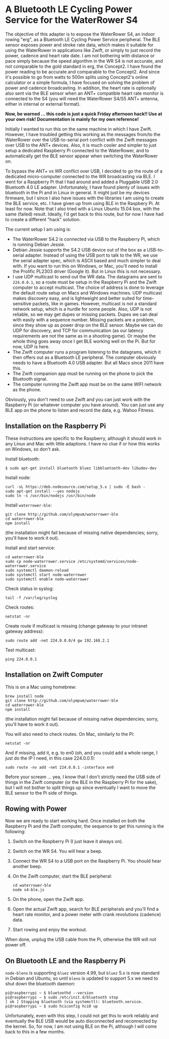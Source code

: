 # A Bluetooth LE Cycling Power Service for the WaterRower S4

The objective of this adapter is to expose the WaterRower S4, an indoor rowing "erg", as a Bluetooth LE Cycling Power Service peripheral. The BLE sensor exposes power and stroke rate data, which makes it suitable for using the WaterRower in applications like Zwift, or simply to just record the power, cadence and heart rate date. I am not bothering with distance or pace simply because the speed algorithm in the WR S4 is not accurate, and not comparable to the gold standard in erg, the Concept2. I have found the power reading to be accurate and comparable to the Concept2. And since it's possible to go from watts to 500m splits using Concept2's online calculator or a simple formula, I have focused on solving the problem of power and cadence broadcasting.  In addition, the heart rate is optionally also sent via the BLE sensor when an ANT+ compatible heart rate monitor is connected to the S4 (you will need the WaterRower S4/S5 ANT+ antenna, either in internal or external format).

**Now, be warned ... this code is just a quick Friday afternoon hack!! Use at your own risk! Documentation is mainly for my own reference!**

Initially I wanted to run this on the same machine in which I have Zwift. However, I have troubled getting this working as the messages from/to the WaterRower over the USB-to-serial port conflict with the Zwift messages over USB to the ANT+ devices. Also, it is much cooler and simpler to just setup a dedicated Raspberry Pi connected to the WaterRower, and to automatically get the BLE sensor appear when switching the WaterRower on.

To bypass the ANT+ vs WR conflict over USB, I decided to go the route of a dedicated micro-computer connected to the WR broadcasting via BLE. I went for a Raspberry Pi that I had around and added a Pluggable USB 2.0 Bluetooth 4.0 LE adapter. Unfortunately, I have found plenty of issues with bluetooth in the Pi and in Linux in general. It might just be my devices firmware, but I since I also have issues with the libraries I am using to create the BLE service, etc. I have given up from using BLE in the Raspbery Pi. At least for now. Note that I also tried with a Linux Ubuntu 15.04 box, with the same (failed) result. Ideally, I'd get back to this route, but for now I have had to create a different "hack" solution.

The current setup I am using is:

* The WaterRower S4.2 is connected via USB to the Raspberry Pi, which is running Debian Jessie.
* Debian Jessie supports the S4.2 USB device out of the box as a USB-to-serial adapter. Instead of using the USB port to talk to the WR, we use the serial adapter spec, which is ASCII based and much simpler to deal with. If you want to run this on Windows, or Mac, you'll need to install the Prolific PL2303 driver (Google it). But in Linux this is not necessary.
* I use UDP multicast to send out the WR data. The datagrams are sent to `224.0.0.1`, so a route must be setup in the Raspberry Pi and the Zwift computer to accept multicast. The choice of address is done to leverage the default route setup on Macs and Windows machines. UDP multicast makes discovery easy, and is lightweight and better suited for time-sensitive packets, like in games. However, multicast is not a standard network setup, which is a hurdle for some people. Also, UDP is not reliable, so we may get dupes or missing packets. Dupes we can deal with easily with a sequence number. Missing packets are a problem, since they show up as power drop on the BLE sensor. Maybe we can do UDP for discovery, and TCP for communication (as our latency requirements are not the same as in a shooting game). Or maybe the whole thing goes away once I get BLE working well on the Pi. But for now, UDP is here.
* The Zwift computer runs a program listening to the datagrams, which it then offers out as a Bluetooth LE peripheral. The computer obviously needs to have a Bluetooth 4.0 USB adapter. But all Macs since 2011 have this.
* The Zwift companion app must be running on the phone to pick the Bluetooth signal.
* The computer running the Zwift app must be on the same WIFI network as the phone.

Obviously, you don't need to use Zwift and you can just work with the Raspberry Pi (or whatever computer you have around). You can just use any BLE app on the phone to listen and record the data, e.g. Wahoo Fitness.

## Installation on the Raspberry Pi ##

These instructions are specific to the Raspberry, although it should work in any Linux and Mac with little adaptions. I have no clue if or how this works on Windows, so don't ask.

Install bluetooth:

```
$ sudo apt-get install bluetooth bluez libbluetooth-dev libudev-dev
```

Install node:

```
curl -sL https://deb.nodesource.com/setup_5.x | sudo -E bash -
sudo apt-get install --yes nodejs
sudo ln -s /usr/bin/nodejs /usr/bin/node
```

Install `waterrower-ble`:

```
git clone http://github.com/olympum/waterrower-ble
cd waterrower-ble
npm install
```

(the installation might fail because of missing native dependencies; sorry, you'll have to work it out).

Install and start service:

```
cd waterrower-ble
sudo cp node-waterrower.service /etc/systemd/services/node-waterrower.service
sudo systemctl daemon-reload
sudo systemctl start node-waterrower
sudo systemctl enable node-waterrower
```

Check status in syslog:

```
tail -f /var/log/syslog
```

Check routes:

```
netstat -nr
```

Create route if multicast is missing (change gateway to your intranet gateway address):

```
sudo route add -net 224.0.0.0/4 gw 192.168.2.1
```

Test multicast:

```
ping 224.0.0.1
```

## Installation on Zwift Computer ##

This is on a Mac using homebrew:

```
brew install node
git clone http://github.com/olympum/waterrower-ble
cd waterrower-ble
npm install
```

(the installation might fail because of missing native dependencies; sorry, you'll have to work it out).

You will also need to check routes. On Mac, similarly to the Pi:

```
netstat -nr
```

And if missing, add it, e.g. to en0 (oh, and you could add a whole range, I just do the IP I need, in this case 224.0.0.1):

```
sudo route -nv add -net 224.0.0.1 -interface en0
```

Before your scream ... yea, I know that I don't strictly need the USB side of things in the Zwift computer (or the BLE in the Raspberry Pi for the sake), but I will not bother to split things up since eventually I want to move the BLE sensor to the Pi side of things.

## Rowing with Power ##

Now we are ready to start working hard. Once installed on both the Raspberry Pi and the Zwift computer, the sequence to get this running is the following:

1. Switch on the Raspberry Pi (I just leave it always on).
1. Switch on the WR S4. You will hear a beep.
1. Connect the WR S4 to a USB port on the Raspberry Pi. You should hear another beep.
1. On the Zwift computer, start the BLE peripheral:
    ```
    cd waterrower-ble
    node s4-ble.js
    ```

1. On the phone, open the Zwift app.
1. Open the actual Zwift app, search for BLE peripherals and you'll find a heart rate monitor, and a power meter with crank revolutions (cadence) data.
1. Start rowing and enjoy the workout.

When done, unplug the USB cable from the Pi, otherwise the WR will not power off.

## On Bluetooth LE and the Raspberry Pi ##

`node-bleno` is supporting `bluez` version 4.99, but `bluez` 5.x is now standard in Debian and Ubuntu, so until `bleno` is updated to support 5.x we need to shut down the bluetooth daemon:

```
pi@raspberrypi ~ $ bluetoothd --version
pi@raspberrypi ~ $ sudo /etc/init.d/bluetooth stop
[ ok ] Stopping bluetooth (via systemctl): bluetooth.service.
pi@raspberrypi ~ $ sudo hciconfig hci0 up
```

Unfortunately, even with this step, I could not get this to work reliably and eventually the BLE USB would be auto disconnected and reconnected by the kernel. So, for now, I am not using BLE on the Pi, although I will come back to this in a few months.
